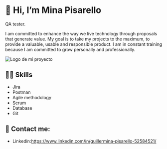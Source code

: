 # 👋 Hi, I’m Mina Pisarello
 QA tester.

I am committed to enhance the way we live technology through proposals that generate value. My goal is to take my projects to the maximum, to provide a valuable, usable and responsible product. I am in constant training because I am committed to grow personally and professionally.

![Logo de mi proyecto](escritorio/qatestingpic.jpg)



## 💪🏼 Skills
- Jira
- Postman
- Agile methodology
- Scrum
- Database
- Git

## 👀 Contact me:
- Linkedin:https://www.linkedin.com/in/guillermina-pisarello-52584521/
